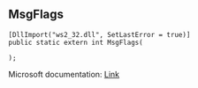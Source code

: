 ## MsgFlags

```
[DllImport("ws2_32.dll", SetLastError = true)]
public static extern int MsgFlags(
   
);
```

Microsoft documentation: [Link](https://learn.microsoft.com/en-us/previous-versions/windows/desktop/oe/oe-imap-msgflags-constants)
